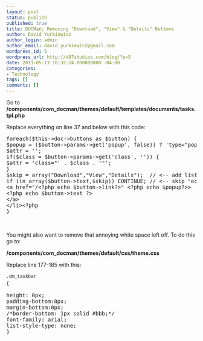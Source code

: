 ```yaml
---
layout: post
status: publish
published: true
title: DOCMan; Removing "Download", "View" & "Details" Buttons
author: David Yurkiewicz
author_login: admin
author_email: david.yurkiewicz@gmail.com
wordpress_id: 5
wordpress_url: http://d87studios.com/blog/?p=5
date: 2011-05-13 16:32:24.000000000 -04:00
categories:
- Technology
tags: []
comments: []
---
```

Go to <strong>/components/com_docman/themes/default/templates/documents/tasks.tpl.php</strong>

Replace everything on line 37 and below with this code:
<pre>foreach($this-&gt;doc-&gt;buttons as $button) {
$popup = ($button-&gt;params-&gt;get('popup', false)) ? 'type="popup"' : '';
$attr = '';
if($class = $button-&gt;params-&gt;get('class', '')) {
$attr = 'class="' . $class . '"';
}
$skip = array("Download","View","Details");  // &lt;-- add list of buttons
if (in_array($button-&gt;text,$skip)) CONTINUE; // &lt;-- skip "echo" if in list    ?&gt;&lt;li &lt;?php echo $attr?&gt;&gt;
&lt;a href="/&lt;?php echo $button-&gt;link?&gt;" &lt;?php echo $popup?&gt;&gt;
&lt;?php echo $button-&gt;text ?&gt;
&lt;/a&gt;
&lt;/li&gt;&lt;?php
}</pre>
&nbsp;

You might also want to remove that annoying white space left off. To do this go to:

<strong>/components/com_docman/themes/default/css/theme.css</strong>

Replace line 177-185 with this:

<span style="font-family: Consolas, Monaco, 'Courier New', Courier, monospace; font-size: 12px; line-height: 18px; white-space: pre;">.dm_taskbar {</span>
<pre>height: 0px;
padding-bottom:0px;
margin-bottom:0px;
/*border-bottom: 1px solid #bbb;*/
font-family: arial;
list-style-type: none;
}</pre>
